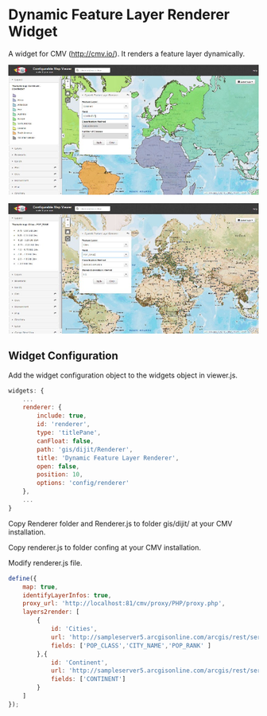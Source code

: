 # Dynamic Feature Layer Renderer Widget
A widget for CMV (http://cmv.io/). It renders a feature layer dynamically.

![alt tag](https://github.com/vojvod/CMV_Renderer_Widget/blob/master/img1.jpg)

![alt tag](https://github.com/vojvod/CMV_Renderer_Widget/blob/master/img2.jpg)

## Widget Configuration
Add the widget configuration object to the widgets object in viewer.js.
```javascript
widgets: {
    ...
    renderer: {
        include: true,
        id: 'renderer',
        type: 'titlePane',
        canFloat: false,
        path: 'gis/dijit/Renderer',
        title: 'Dynamic Feature Layer Renderer',
        open: false,
        position: 10,
        options: 'config/renderer'
    },
    ...
}
```
Copy Renderer folder and Renderer.js to folder gis/dijit/ at your CMV installation.

Copy renderer.js to folder confing at your CMV installation.

Modify renderer.js file.
```javascript
define({
    map: true,
    identifyLayerInfos: true,
    proxy_url: 'http://localhost:81/cmv/proxy/PHP/proxy.php',
    layers2render: [
        {
            id: 'Cities',
            url: 'http://sampleserver5.arcgisonline.com/arcgis/rest/services/WorldTimeZones/MapServer/0',
            fields: ['POP_CLASS','CITY_NAME','POP_RANK' ]
        },{
            id: 'Continent',
            url: 'http://sampleserver5.arcgisonline.com/arcgis/rest/services/SampleWorldCities/MapServer/1',
            fields: ['CONTINENT']
        }
    ]
});
```

